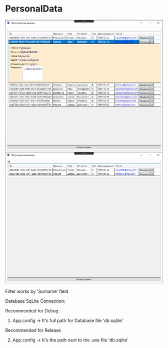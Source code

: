 # PersonalData
![alt text](Present.png)
![alt text](Present2.png)

Filter works by 'Surname' field

Database SqLite Connection:

Recommended for Debug
1) App.config -> <add name="DefaultConnection" connectionString="Data Source=D:\GitProjects\ForStudy\PersonalData\db.sqlite" />
It's full path for Database file 'db.sqlite'

Recommended for Release

2) App.config -> <add name="DefaultConnection" connectionString="Data Source=.\db.sqlite" />
It's the path next to the .exe file 'db.sqlite'
